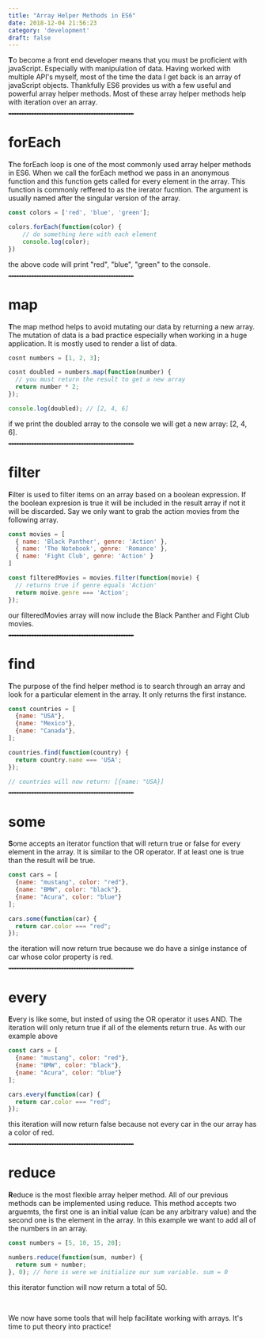```yaml
---
title: "Array Helper Methods in ES6"
date: 2018-12-04 21:56:23
category: 'development'
draft: false
---
```



<strong>T</strong>o become a front end developer means that you must be proficient with javaScript. Especially with manipulation of data. Having worked with multiple API's myself, most of the time the data I get back is an array of javaScript objects. Thankfully ES6 provides us with a few useful and powerful array helper methods. Most of these array helper methods help with iteration over an array. 

<hr style="border: .5px dashed gray; width: 50%" />

# forEach 
<strong>T</strong>he forEach loop is one of the most commonly used array helper methods in ES6. When we call the forEach method we pass in an anonymous function and this function gets called for every element in the array. This function is commonly reffered to as the irerator fucntion. The argument is usually named after the singular version of the array. 

```javascript
const colors = ['red', 'blue', 'green']; 

colors.forEach(function(color) {
    // do something here with each element 
    console.log(color); 
})
```

the above code will print "red", "blue", "green" to the console. 

<hr style="border: .5px dashed gray; width: 50%" />

# map
<strong>T</strong>he map method helps to avoid mutating our data by returning a new array. The mutation of data is a bad practice especially when working in a huge application. It is mostly used to render a list of data. 

```javascript
cosnt numbers = [1, 2, 3]; 

cosnt doubled = numbers.map(function(number) {
  // you must return the result to get a new array 
  return number * 2; 
}); 

console.log(doubled); // [2, 4, 6]
```
if we print the doubled array to the console we will get a new array: [2, 4, 6].

<hr style="border: .5px dashed gray; width: 50%" />

# filter 
<strong>F</strong>ilter is used to filter items on an array based on a boolean expression.
If the boolean expresion is true it will be included in the result array if not it will be discarded. Say we only want to grab the action movies from the following array. 

```javascript
const movies = [
  { name: 'Black Panther', genre: 'Action' },
  { name: 'The Notebook', genre: 'Romance' },
  { name: 'Fight Club', genre: 'Action' }
]

const filteredMovies = movies.filter(function(movie) {
  // returns true if genre equals 'Action'
  return moive.genre === 'Action'; 
}); 
```
our filteredMovies array will now include the Black Panther and Fight Club movies. 

<hr style="border: .5px dashed gray; width: 50%" />

# find 
<strong>T</strong>he purpose of the find helper method is to search through an array and look for a particular element in the array. It only returns the first instance. 

```javascript
const countries = [
  {name: "USA"},
  {name: "Mexico"},
  {name: "Canada"},
]; 

countries.find(function(country) {
  return country.name === 'USA'; 
}); 

// countries will now return: [{name: "USA}] 
```

<hr style="border: .5px dashed gray; width: 50%" />

# some 
<strong>S</strong>ome accepts an iterator function that will return true or false for every element in the array. It is similar to the OR operator. If at least one is true than the result will be true. 
```javascript
const cars = [
  {name: "mustang", color: "red"},
  {name: "BMW", color: "black"},
  {name: "Acura", color: "blue"}
]; 

cars.some(function(car) {
  return car.color === "red"; 
}); 
```
the iteration will now return true because we do have a sinlge instance of car whose color property is red. 

<hr style="border: .5px dashed gray; width: 50%" />

# every 
<strong>E</strong>very is like some, but insted of using the OR operator it uses AND. The iteration will only return true if all of the elements return true. As with our example above

```javascript
const cars = [
  {name: "mustang", color: "red"},
  {name: "BMW", color: "black"},
  {name: "Acura", color: "blue"}
]; 

cars.every(function(car) {
  return car.color === "red"; 
}); 
```
this iteration will now return false because not every car in the our array has a color of red. 

<hr style="border: .5px dashed gray; width: 50%" />

# reduce 
<strong>R</strong>educe is the most flexible array helper method. All of our previous methods can be implemented using reduce. This method accepts two arguemts, the first one is an initial value (can be any arbitrary value) and the second one is the element in the array. In this example we want to add all of the numbers in an array. 

```javascript
const numbers = [5, 10, 15, 20]; 

numbers.reduce(function(sum, number) {
  return sum + number; 
}, 0); // here is were we initialize our sum variable. sum = 0
```
this iterator function will now return a total of 50. 

<br />

We now have some tools that will help facilitate working with arrays. It's time to put theory into practice!